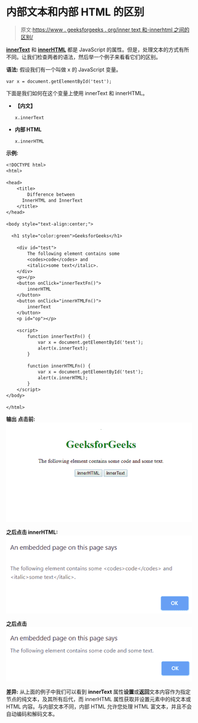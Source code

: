 # 内部文本和内部 HTML 的区别

> 原文:[https://www . geeksforgeeks . org/inner text 和-innerhtml 之间的区别/](https://www.geeksforgeeks.org/difference-between-innertext-and-innerhtml/)

**[innerText](https://www.geeksforgeeks.org/html-dom-innertext-property/)** 和 **[innerHTML](https://www.geeksforgeeks.org/html-dom-innerhtml-property/)** 都是 JavaScript 的属性。但是，处理文本的方式有所不同。让我们检查两者的语法，然后举一个例子来看看它们的区别。

**语法:**
假设我们有一个叫做 x 的 JavaScript 变量。

```
var x = document.getElementById('test');
```

下面是我们如何在这个变量上使用 innerText 和 innerHTML。

*   **【内文】**

    ```
    x.innerText
    ```

*   **内部 HTML**

    ```
    x.innerHTML
    ```

**示例:**

```
<!DOCTYPE html>
<html>

<head>
    <title>
        Difference between 
      InnerHTML and InnerText
    </title>
</head>

<body style="text-align:center;">

  <h1 style="color:green">GeeksforGeeks</h1>

    <div id="test">
        The following element contains some
        <codes>code</codes> and
        <italic>some text</italic>.
    </div>
    <p></p>
    <button onClick="innerTextFn()">
        innerHTML
    </button>
    <button onClick="innerHTMLFn()">
        innerText
    </button>
    <p id="op"></p>

    <script>
        function innerTextFn() {
            var x = document.getElementById('test');
            alert(x.innerText);
        }

        function innerHTMLFn() {
            var x = document.getElementById('test');
            alert(x.innerHTML);
        }
    </script>
</body>

</html>
```

**输出**
**点击前:**
![](img/1e91a0da36d922092c3cf5427c3fdf76.png)

**之后点击 innerHTML:**
![](img/03df431613ea89865466957762400627.png)

**之后点击**
![](img/58faedf2bd5c5ee58cf3033f6084dc34.png)

**差异:**
从上面的例子中我们可以看到 **innerText** 属性**设置**或**返回**文本内容作为指定节点的纯文本，及其所有后代，而 innerHTML 属性获取并设置元素中的纯文本或 HTML 内容。与内部文本不同，内部 HTML 允许您处理 HTML 富文本，并且不会自动编码和解码文本。